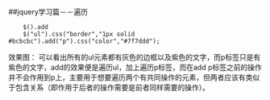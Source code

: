 ##jquery学习篇－－遍历

        $().add
        $("ul").css("border","1px solid #bcbcbc").add("p").css("color","#7f7ddd");

效果图：
可以看出所有的ul元素都有灰色的边框以及紫色的文字，而p标签只是有紫色的文字，add的效果便是遍历ul，加上遍历p标签，而在add p标签之前的操作并不会作用到p上，主要用于想要遍历两个有共同操作的元素，但两者应该有类似于包含关系（即作用于后者的操作需要是前者同样需要的操作）。

